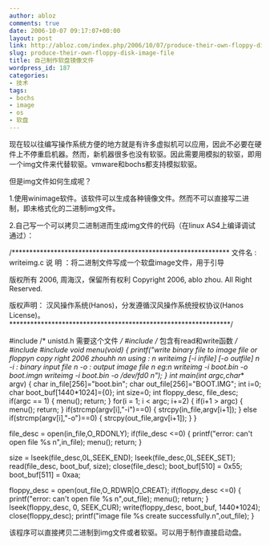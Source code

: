 ```yaml
---
author: abloz
comments: true
date: 2006-10-07 09:17:07+00:00
layout: post
link: http://abloz.com/index.php/2006/10/07/produce-their-own-floppy-disk-image-file/
slug: produce-their-own-floppy-disk-image-file
title: 自己制作软盘镜像文件
wordpress_id: 187
categories:
- 技术
tags:
- bochs
- image
- os
- 软盘
---
```


现在较以往编写操作系统方便的地方就是有许多虚拟机可以应用，因此不必要在硬件上不停重启机器。然而，新机器很多也没有软驱。因此需要用模拟的软驱，即用一个img文件来代替软驱。vmware和bochs都支持模拟软驱。

但是img文件如何生成呢？

1.使用winimage软件。该软件可以生成各种镜像文件。然而不可以直接写二进制，即未格式化的二进制img文件。

2.自己写一个可以拷贝二进制进而生成img文件的代码（在linux AS4上编译调试通过）：

/**************************************************************
文件名 : writeimg.c
说 明 ：将二进制文件写成一个软盘image文件，用于引导

版权所有 2006, 周海汉，保留所有权利
Copyright 2006, ablo zhou. All Right Reserved.

版权声明：
 汉风操作系统(Hanos)，分发遵循汉风操作系统授权协议(Hanos License)。
***************************************************************/

#include  /* unistd.h 需要这个文件 */
#include     /* 包含有read和write函数 */
#include 
#include 
void menu(void)
{
 printf("write binary file to image file or floppyn 
    copy right 2006 zhouhh nn 
    using : n 
    writeimg [-i infile] [-o outfile] n 
    -i : binary input file n 
    -o : output image file n 
    eg:n 
    writeimg -i boot.bin -o boot.imgn 
    writeimg -i boot.bin -o /dev/fd0 n");
}
int main(int argc,char** argv)
{
 char in_file[256]="boot.bin";
 char out_file[256]="BOOT.IMG";
 int i=0;
 char boot_buf[1440*1024]={0};
 int size=0;
    int floppy_desc, file_desc;
 if(argc == 1)
 {
  menu();
  return;
 }
 for(i = 1; i < argc; i+=2)
 {
  if(i+1 > argc)
  {
   menu();
   return;
  }
  if(strcmp(argv[i],"-i")==0)
  {
   strcpy(in_file,argv[i+1]);
  }
  else if(strcmp(argv[i],"-o")==0)
  {
   strcpy(out_file,argv[i+1]);
  }
 }

 file_desc = open(in_file,O_RDONLY);
 if(file_desc <=0)
 {
  printf("error: can't open file %s n",in_file);
  menu();
  return;
 }

 size = lseek(file_desc,0L,SEEK_END);
 lseek(file_desc,0L,SEEK_SET);
 read(file_desc, boot_buf, size);
 close(file_desc);
 boot_buf[510] = 0x55;
 boot_buf[511] = 0xaa;

 floppy_desc = open(out_file,O_RDWR|O_CREAT);
 if(floppy_desc <=0)
 {
  printf("error: can't open file %s n",out_file);
  menu();
  return;
 }
 lseek(floppy_desc, 0, SEEK_CUR);
 write(floppy_desc, boot_buf, 1440*1024);
 close(floppy_desc);
 printf("image file %s create successfully.n",out_file);
}

该程序可以直接拷贝二进制到img文件或者软驱。可以用于制作直接启动盘。

